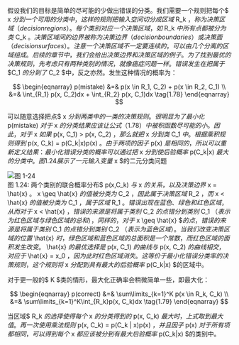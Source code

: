 假设我们的目标是简单的尽可能的少做出错误的分类。我们需要一个规则把每个$ x $分到一个可用的分类中，这样的规则把输入空间切分成区域$ R_k $，称为决策区域（decision regions）。每个类别对应一个决策区域，如$ R_k $中所有点都被分为类$ C_k $。决策区域间的边界被称为决策边界（decision boundaries）或决策面（decision
surfaces）。注意一个决策区域不一定要连续的，可以由几个分离的区域组成。后续的章节中，我们会给出决策边 界和决策区域的例子。为了找到最优的决策规则，先考虑只有两种类别的情况，就像癌症问题一样。错误发生在把属于$$C_1 $的分到了$ C_2 $中，反之亦然。发生这种情况的概率为：    

$$
\begin{eqnarray}
p(mistake) &=& p(x \in R_1, C_2) + p(x \in R_2, C_1) \\ 
&=& \int_{R_1} p(x, C_2)dx + \int_{R_2} p(x, C_1)dx  \tag{1.78}
\end{eqnarray}
$$

可以随意选择把点$ x $分到两类中的一类的决策规则。很明显为了最小化$ p(mistake) $对于$ x $的分类结果应该让公式（1.78）中被积函数尽可能的小。因此，对于$ x $如果$ p(x, C_1) > p(x, C_2) $，那么就把$ x $分到类$ C_1 $中。根据乘积规则得到$ p(x, C_k) = p(C_k|x)p(x) $。由于两项的因子$ p(x) $是相同的，所以可以重新定义结果：最小化错误分类的概率可以通过把$ x $分到使后验概率$ p(C_k|x) $最大的分类中。图1.24展示了一元输入变量$ x $的二元分类问题

![图 1-24](images/classification.png)      
图 1.24: 两个类别的联合概率分布$ p(x,C_k) $与$ x $的关系，以及决策边界$ x = \hat{x} $。$ x \geq \hat{x} $的值被分类为$ C_2 $，因此属于决策区域$ R_2 $，而$ x < \hat{x} $的值被分类为$ C_1 $，属于区域$ R_1 $。错误出现在蓝色、绿色和红色区域，从而对于$ x < \hat{x} $，错误的来源是将属于类别$ C_2 $的点错分到类别$ C_1 $（表示为红色区域与绿色区域的总和），同样的，对于$ x \geq \hat{x}
$$的点，错误的来源是将属于类别$ C_1 $的点错分到类别$ C_2 $（表示为蓝色区域）。当我们改变决策区域的位置$ \hat{x} $时，绿色区域和蓝色区域的总面积是一个常数，而红色区域的面积发生改变。$ \hat{x} $的最优选择是$ p(x, C_1) $的曲线与$ p(x, C_2) $的曲线相交，对应于$ \hat{x} = x_0 $，因为此时红色区域消失。这等价于最小化错误分类率的决策规则，这个规则将$ x $分配到具有最大的后验概率$ p(C_k|x) $的区域中。

对于更一般的$ K $类的情形，最大化正确率会稍微简单一些，即最大化：    

$$
\begin{eqnarray}
p(correct) &=& \sum\limits_{k=1}^K p(x \in R_k, C_k) \\
&=& \sum\limits_{k=1}^K\int_{R_k}p(x, C_k)dx \tag{1.79}
\end{eqnarray}
$$

当区域$ R_k $的选择使得每个$ x $的分类得到的$ p(x, C_k) $最大时，上式取到最大值。再一次使用乘法规则$ p(x, C_k) = p(C_k | x)p(x) $，并且因子$ p(x) $对于所有项都相同，可以得到每个$ x $都应该被分到有最大后验概率$ p(C_k|x) $的类别中。
